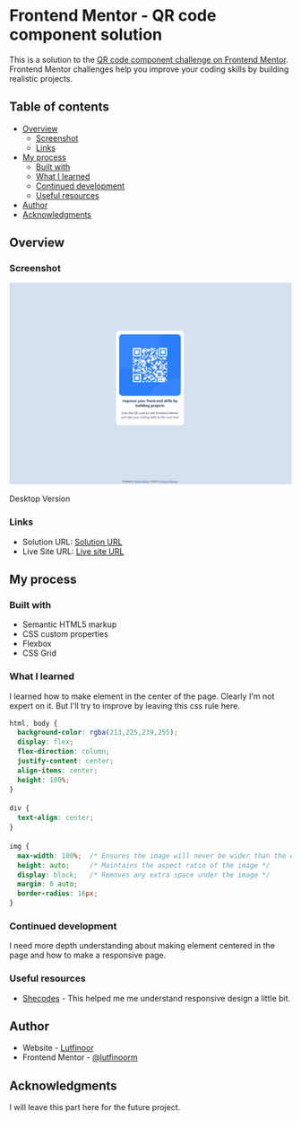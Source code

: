 # Frontend Mentor - QR code component solution

This is a solution to the [QR code component challenge on Frontend Mentor](https://www.frontendmentor.io/challenges/qr-code-component-iux_sIO_H). Frontend Mentor challenges help you improve your coding skills by building realistic projects. 

## Table of contents

- [Overview](#overview)
  - [Screenshot](#screenshot)
  - [Links](#links)
- [My process](#my-process)
  - [Built with](#built-with)
  - [What I learned](#what-i-learned)
  - [Continued development](#continued-development)
  - [Useful resources](#useful-resources)
- [Author](#author)
- [Acknowledgments](#acknowledgments)


## Overview

### Screenshot

![](./screenshot.png)

Desktop Version

### Links

- Solution URL: [Solution URL](https://github.com/lutfinoorm/frontend-mentor-qr-component-solution)
- Live Site URL: [Live site URL](https://lutfinoorm.github.io/frontend-mentor-qr-component-solution/)

## My process

### Built with

- Semantic HTML5 markup
- CSS custom properties
- Flexbox
- CSS Grid

### What I learned

I learned how to make element in the center of the page. Clearly I'm not expert on it. But I'll try to improve by leaving this css rule here.

```css
html, body {
  background-color: rgba(213,225,239,255);
  display: flex;
  flex-direction: column;
  justify-content: center;
  align-items: center;
  height: 100%;
}

div {
  text-align: center;
}

img {
  max-width: 100%;  /* Ensures the image will never be wider than the div */
  height: auto;     /* Maintains the aspect ratio of the image */
  display: block;   /* Removes any extra space under the image */
  margin: 0 auto;
  border-radius: 16px;  
}
```


### Continued development

I need more depth understanding about making element centered in the page and how to make a responsive page.


### Useful resources

- [Shecodes](https://www.shecodes.io/athena/9307-how-to-make-a-responsive-page-with-css-and-html#:~:text=Use%20CSS%20Media%20Queries%3A%20The,mobile%20devices%20versus%20desktop%20devices) - This helped me me understand responsive design a little bit.


## Author

- Website - [Lutfinoor](https://www.your-site.com)
- Frontend Mentor - [@lutfinoorm](https://www.frontendmentor.io/profile/lutfinoorm)


## Acknowledgments

I will leave this part here for the future project. 
